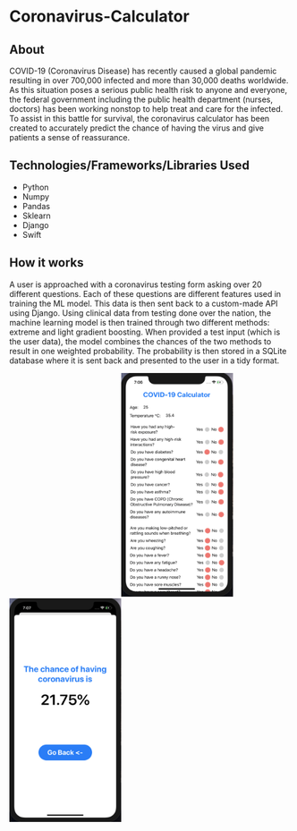 # Coronavirus-Calculator

## About
COVID-19 (Coronavirus Disease) has recently caused a global pandemic resulting in over 700,000 infected and more than 30,000 deaths worldwide. As this situation poses a serious public health risk to anyone and everyone, the federal government including the public health department (nurses, doctors) has been working nonstop to help treat and care for the infected. To assist in this battle for survival, the coronavirus calculator has been created to accurately predict the chance of having the virus and give patients a sense of reassurance. 

## Technologies/Frameworks/Libraries Used
* Python
* Numpy
* Pandas
* Sklearn
* Django
* Swift

## How it works
A user is approached with a coronavirus testing form asking over 20 different questions. Each of these questions are different features used in training the ML model. This data is then sent back to a custom-made API using Django. Using clinical data from testing done over the nation, the machine learning model is then trained through two different methods: extreme and light gradient boosting. When provided a test input (which is the user data), the model combines the chances of the two methods to result in one weighted probability. The probability is then stored in a SQLite database where it is sent back and presented to the user in a tidy format.

<img src="CovidFormPage.png" width="200" height="400" hspace="200"> <img src="ResultPage.png" width="200" height="400">
